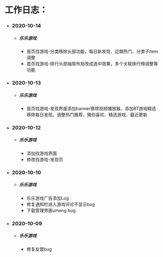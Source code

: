 #  工作日志：


+ ### **2020-10-14**
   - ##### 乐乐游戏
      - 首页找游戏-分类移除头部功能，每日新发现、近期热门、分类子item调整
      - 首页找游戏-排行头部抽屉布局改成选中效果，多个关联排行榜调整等功能

+ ### **2020-10-13**
   - ##### 乐乐游戏
      - 首页找游戏-发现界面添加banner移除视频播放器，添加BT游戏精选移除每日发现，调整热门推荐、猜你喜欢、精选游戏、最近更新
   
+ ### **2020-10-12**
   - ##### 乐乐游戏
      - 添加找游戏界面
      - 修改找游戏-发现页

+ ### **2020-10-10**
   - ##### 乐乐游戏
      - 乐乐游戏广告添加Log
      - 修复通知栏进入游戏评论不显示bug
      - 下载管理界面umeng bug

+ ### **2020-10-09**
   - ##### 乐乐游戏
      - 修复友盟bug
   





